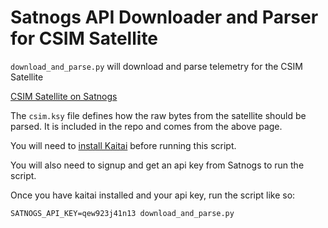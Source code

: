 # Satnogs API Downloader and Parser for CSIM Satellite

`download_and_parse.py` will download and parse telemetry for the CSIM Satellite

[CSIM Satellite on Satnogs](https://db.satnogs.org/satellite/43793/)

The `csim.ksy` file defines how the raw bytes from the satellite should be parsed. It is included in the repo and comes from the above page.

You will need to [install Kaitai](https://kaitai.io/#download) before running this script.

You will also need to signup and get an api key from Satnogs to run the script.

Once you have kaitai installed and your api key, run the script like so:

`SATNOGS_API_KEY=qew923j41n13 download_and_parse.py`
